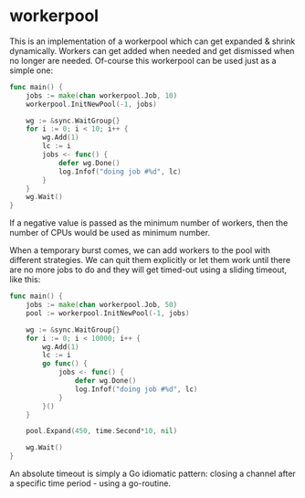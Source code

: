 # workerpool
This is an implementation of a workerpool which can get expanded &amp; shrink dynamically. Workers can get added when needed and get dismissed when no longer are needed. Of-course this workerpool can be used just as a simple one:

```go
func main() {
    jobs := make(chan workerpool.Job, 10)
    workerpool.InitNewPool(-1, jobs)

    wg := &sync.WaitGroup{}
    for i := 0; i < 10; i++ {
        wg.Add(1)
        lc := i
        jobs <- func() {
            defer wg.Done()
            log.Infof("doing job #%d", lc)
        }
    }
    wg.Wait()
}
```

If a negative value is passed as the minimum number of workers, then the number of CPUs would be used as minimum number.

When a temporary burst comes, we can add workers to the pool with different strategies. We can quit them explicitly or let them work until there are no more jobs to do and they will get timed-out using a sliding timeout, like this:

```go
func main() {
	jobs := make(chan workerpool.Job, 50)
	pool := workerpool.InitNewPool(-1, jobs)

	wg := &sync.WaitGroup{}
	for i := 0; i < 10000; i++ {
		wg.Add(1)
		lc := i
		go func() {
			jobs <- func() {
				defer wg.Done()
				log.Infof("doing job #%d", lc)
			}
		}()
	}

	pool.Expand(450, time.Second*10, nil)

	wg.Wait()
}
```

An absolute timeout is simply a Go idiomatic pattern: closing a channel after a specific time period - using a go-routine.
